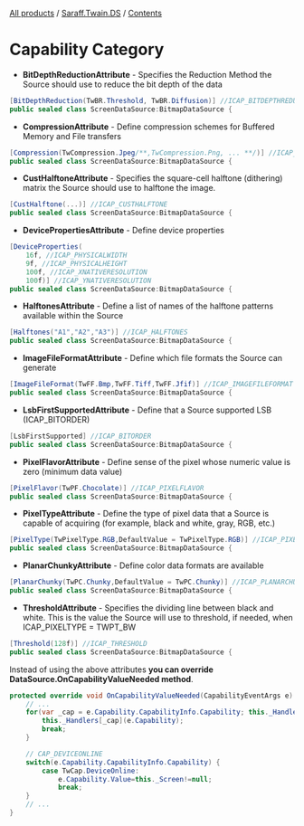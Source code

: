 [All products](../../) / [Saraff.Twain.DS](../) / [Contents](./index.md)
# Capability Category
* **BitDepthReductionAttribute** - Specifies the Reduction Method the Source should use to reduce the bit depth of the data
```c#
[BitDepthReduction(TwBR.Threshold, TwBR.Diffusion)] //ICAP_BITDEPTHREDUCTION
public sealed class ScreenDataSource:BitmapDataSource {
```

* **CompressionAttribute** - Define compression schemes for Buffered Memory and File transfers
```c#
[Compression(TwCompression.Jpeg/**,TwCompression.Png, ... **/)] //ICAP_COMPRESSION
public sealed class ScreenDataSource:BitmapDataSource {
```

* **CustHalftoneAttribute** - Specifies the square-cell halftone (dithering) matrix the Source should use to halftone the image.
```c#
[CustHalftone(...)] //ICAP_CUSTHALFTONE
public sealed class ScreenDataSource:BitmapDataSource {
```

* **DevicePropertiesAttribute** - Define device properties
```c#
[DeviceProperties(
    16f, //ICAP_PHYSICALWIDTH
    9f, //ICAP_PHYSICALHEIGHT
    100f, //ICAP_XNATIVERESOLUTION
    100f)] //ICAP_YNATIVERESOLUTION
public sealed class ScreenDataSource:BitmapDataSource {
```

* **HalftonesAttribute** - Define a list of names of the halftone patterns available within the Source
```c#
[Halftones("A1","A2","A3")] //ICAP_HALFTONES
public sealed class ScreenDataSource:BitmapDataSource {
```

* **ImageFileFormatAttribute** - Define which file formats the Source can generate
```c#
[ImageFileFormat(TwFF.Bmp,TwFF.Tiff,TwFF.Jfif)] //ICAP_IMAGEFILEFORMAT
public sealed class ScreenDataSource:BitmapDataSource {
```

* **LsbFirstSupportedAttribute** - Define that a Source supported LSB (ICAP_BITORDER)
```c#
[LsbFirstSupported] //ICAP_BITORDER
public sealed class ScreenDataSource:BitmapDataSource {
```

* **PixelFlavorAttribute** - Define sense of the pixel whose numeric value is zero (minimum data value)
```c#
[PixelFlavor(TwPF.Chocolate)] //ICAP_PIXELFLAVOR
public sealed class ScreenDataSource:BitmapDataSource {
```

* **PixelTypeAttribute** - Define the type of pixel data that a Source is capable of acquiring (for example, black and white, gray, RGB, etc.)
```c#
[PixelType(TwPixelType.RGB,DefaultValue = TwPixelType.RGB)] //ICAP_PIXELTYPE
public sealed class ScreenDataSource:BitmapDataSource {
```

* **PlanarChunkyAttribute** - Define color data formats are available
```c#
[PlanarChunky(TwPC.Chunky,DefaultValue = TwPC.Chunky)] //ICAP_PLANARCHUNKY
public sealed class ScreenDataSource:BitmapDataSource {
```

* **ThresholdAttribute** - Specifies the dividing line between black and white. This is the value the Source will use to threshold, if needed, when ICAP_PIXELTYPE = TWPT_BW
```c#
[Threshold(128f)] //ICAP_THRESHOLD
public sealed class ScreenDataSource:BitmapDataSource {
```

Instead of using the above attributes **you can override DataSource.OnCapabilityValueNeeded method**.

```c#
protected override void OnCapabilityValueNeeded(CapabilityEventArgs e) {
    // ...
    for(var _cap = e.Capability.CapabilityInfo.Capability; this._Handlers.ContainsKey(_cap);) {
        this._Handlers[_cap](e.Capability);
        break;
    }

    // CAP_DEVICEONLINE 
    switch(e.Capability.CapabilityInfo.Capability) {
        case TwCap.DeviceOnline:
            e.Capability.Value=this._Screen!=null;
            break;
    }
    // ...
}
```

